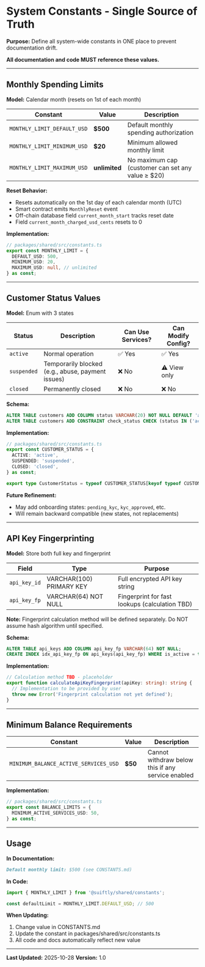 # System Constants - Single Source of Truth

**Purpose:** Define all system-wide constants in ONE place to prevent documentation drift.

**All documentation and code MUST reference these values.**

---

## Monthly Spending Limits

**Model:** Calendar month (resets on 1st of each month)

| Constant | Value | Description |
|----------|-------|-------------|
| `MONTHLY_LIMIT_DEFAULT_USD` | **$500** | Default monthly spending authorization |
| `MONTHLY_LIMIT_MINIMUM_USD` | **$20** | Minimum allowed monthly limit |
| `MONTHLY_LIMIT_MAXIMUM_USD` | **unlimited** | No maximum cap (customer can set any value ≥ $20) |

**Reset Behavior:**
- Resets automatically on the 1st day of each calendar month (UTC)
- Smart contract emits `MonthlyReset` event
- Off-chain database field `current_month_start` tracks reset date
- Field `current_month_charged_usd_cents` resets to 0

**Implementation:**
```typescript
// packages/shared/src/constants.ts
export const MONTHLY_LIMIT = {
  DEFAULT_USD: 500,
  MINIMUM_USD: 20,
  MAXIMUM_USD: null, // unlimited
} as const;
```

---

## Customer Status Values

**Model:** Enum with 3 states

| Status | Description | Can Use Services? | Can Modify Config? |
|--------|-------------|-------------------|-------------------|
| `active` | Normal operation | ✅ Yes | ✅ Yes |
| `suspended` | Temporarily blocked (e.g., abuse, payment issues) | ❌ No | ⚠️ View only |
| `closed` | Permanently closed | ❌ No | ❌ No |

**Schema:**
```sql
ALTER TABLE customers ADD COLUMN status VARCHAR(20) NOT NULL DEFAULT 'active';
ALTER TABLE customers ADD CONSTRAINT check_status CHECK (status IN ('active', 'suspended', 'closed'));
```

**Implementation:**
```typescript
// packages/shared/src/constants.ts
export const CUSTOMER_STATUS = {
  ACTIVE: 'active',
  SUSPENDED: 'suspended',
  CLOSED: 'closed',
} as const;

export type CustomerStatus = typeof CUSTOMER_STATUS[keyof typeof CUSTOMER_STATUS];
```

**Future Refinement:**
- May add onboarding states: `pending_kyc`, `kyc_approved`, etc.
- Will remain backward compatible (new states, not replacements)

---

## API Key Fingerprinting

**Model:** Store both full key and fingerprint

| Field | Type | Purpose |
|-------|------|---------|
| `api_key_id` | VARCHAR(100) PRIMARY KEY | Full encrypted API key string |
| `api_key_fp` | VARCHAR(64) NOT NULL | Fingerprint for fast lookups (calculation TBD) |

**Note:** Fingerprint calculation method will be defined separately. Do NOT assume hash algorithm until specified.

**Schema:**
```sql
ALTER TABLE api_keys ADD COLUMN api_key_fp VARCHAR(64) NOT NULL;
CREATE INDEX idx_api_key_fp ON api_keys(api_key_fp) WHERE is_active = true;
```

**Implementation:**
```typescript
// Calculation method TBD - placeholder
export function calculateApiKeyFingerprint(apiKey: string): string {
  // Implementation to be provided by user
  throw new Error('Fingerprint calculation not yet defined');
}
```

---

## Minimum Balance Requirements

| Constant | Value | Description |
|----------|-------|-------------|
| `MINIMUM_BALANCE_ACTIVE_SERVICES_USD` | **$50** | Cannot withdraw below this if any service enabled |

**Implementation:**
```typescript
// packages/shared/src/constants.ts
export const BALANCE_LIMITS = {
  MINIMUM_ACTIVE_SERVICES_USD: 50,
} as const;
```

---

## Usage

**In Documentation:**
```markdown
Default monthly limit: $500 (see CONSTANTS.md)
```

**In Code:**
```typescript
import { MONTHLY_LIMIT } from '@suiftly/shared/constants';

const defaultLimit = MONTHLY_LIMIT.DEFAULT_USD; // 500
```

**When Updating:**
1. Change value in CONSTANTS.md
2. Update the constant in packages/shared/src/constants.ts
3. All code and docs automatically reflect new value

---

**Last Updated:** 2025-10-28
**Version:** 1.0
